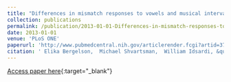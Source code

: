 ```yaml
---
title: "Differences in mismatch responses to vowels and musical intervals: MEG evidence."
collection: publications
permalink: /publication/2013-01-01-Differences-in-mismatch-responses-to-vowels-and-musical-intervals-MEG-evidence
date: 2013-01-01
venue: 'PLoS ONE'
paperurl: 'http://www.pubmedcentral.nih.gov/articlerender.fcgi?artid=3797141{\&}tool=pmcentrez{\&}rendertype=abstract'
citation: ' Elika Bergelson,  Michael Shvartsman,  William Idsardi, &quot;Differences in mismatch responses to vowels and musical intervals: MEG evidence..&quot; PLoS ONE, 2013.'
---
```

[Access paper here](http://www.pubmedcentral.nih.gov/articlerender.fcgi?artid=3797141{\&}tool=pmcentrez{\&}rendertype=abstract){:target="_blank"}
